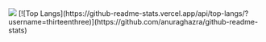<img src="https://github-readme-stats.vercel.app/api?username=thirteenthree&show_icons=true&theme=blueberry">
[![Top Langs](https://github-readme-stats.vercel.app/api/top-langs/?username=thirteenthree)](https://github.com/anuraghazra/github-readme-stats)
